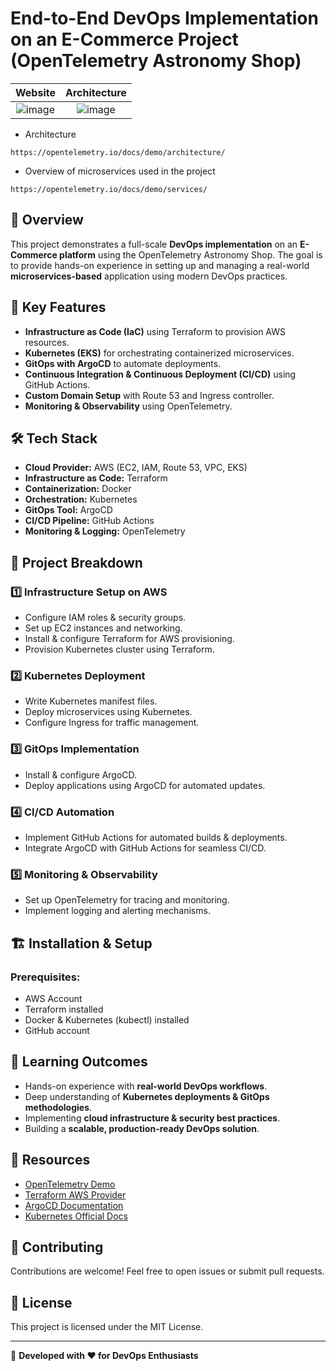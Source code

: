 # End-to-End DevOps Implementation on an E-Commerce Project (OpenTelemetry Astronomy Shop)


Website           |  Architecture
:-------------------------:|:-------------------------:
![image](https://github.com/user-attachments/assets/b91e538f-8428-439e-8b79-78f69ceaa132) |  ![image](https://github.com/user-attachments/assets/62ec11ec-87c8-4d78-b5ac-de40e8b9cbc3)
- Architecture
```
https://opentelemetry.io/docs/demo/architecture/
```

- Overview of microservices used in the project
```
https://opentelemetry.io/docs/demo/services/
```



## 📌 Overview
This project demonstrates a full-scale **DevOps implementation** on an **E-Commerce platform** using the OpenTelemetry Astronomy Shop. The goal is to provide hands-on experience in setting up and managing a real-world **microservices-based** application using modern DevOps practices.

## 🚀 Key Features
- **Infrastructure as Code (IaC)** using Terraform to provision AWS resources.
- **Kubernetes (EKS)** for orchestrating containerized microservices.
- **GitOps with ArgoCD** to automate deployments.
- **Continuous Integration & Continuous Deployment (CI/CD)** using GitHub Actions.
- **Custom Domain Setup** with Route 53 and Ingress controller.
- **Monitoring & Observability** using OpenTelemetry.

## 🛠️ Tech Stack
- **Cloud Provider:** AWS (EC2, IAM, Route 53, VPC, EKS)
- **Infrastructure as Code:** Terraform
- **Containerization:** Docker
- **Orchestration:** Kubernetes
- **GitOps Tool:** ArgoCD
- **CI/CD Pipeline:** GitHub Actions
- **Monitoring & Logging:** OpenTelemetry

## 📑 Project Breakdown
### 1️⃣ Infrastructure Setup on AWS
- Configure IAM roles & security groups.
- Set up EC2 instances and networking.
- Install & configure Terraform for AWS provisioning.
- Provision Kubernetes cluster using Terraform.

### 2️⃣ Kubernetes Deployment
- Write Kubernetes manifest files.
- Deploy microservices using Kubernetes.
- Configure Ingress for traffic management.

### 3️⃣ GitOps Implementation
- Install & configure ArgoCD.
- Deploy applications using ArgoCD for automated updates.

### 4️⃣ CI/CD Automation
- Implement GitHub Actions for automated builds & deployments.
- Integrate ArgoCD with GitHub Actions for seamless CI/CD.

### 5️⃣ Monitoring & Observability
- Set up OpenTelemetry for tracing and monitoring.
- Implement logging and alerting mechanisms.

## 🏗️ Installation & Setup
### Prerequisites:
- AWS Account
- Terraform installed
- Docker & Kubernetes (kubectl) installed
- GitHub account

## 🎯 Learning Outcomes
- Hands-on experience with **real-world DevOps workflows**.
- Deep understanding of **Kubernetes deployments & GitOps methodologies**.
- Implementing **cloud infrastructure & security best practices**.
- Building a **scalable, production-ready DevOps solution**.

## 📖 Resources
- [OpenTelemetry Demo](https://github.com/open-telemetry/opentelemetry-demo)
- [Terraform AWS Provider](https://registry.terraform.io/providers/hashicorp/aws/latest/docs)
- [ArgoCD Documentation](https://argo-cd.readthedocs.io/en/stable/)
- [Kubernetes Official Docs](https://kubernetes.io/docs/)

## 🤝 Contributing
Contributions are welcome! Feel free to open issues or submit pull requests.

## 📜 License
This project is licensed under the MIT License.

---

🚀 **Developed with ❤️ for DevOps Enthusiasts**
